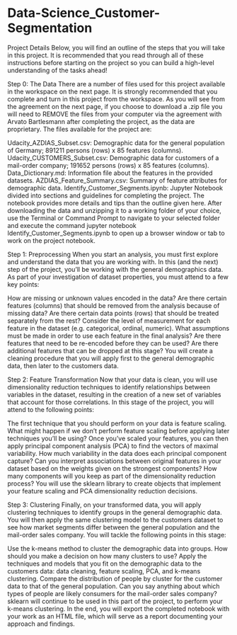 # Data-Science_Customer-Segmentation

Project Details
Below, you will find an outline of the steps that you will take in this project. It is recommended that you read through all of these instructions before starting on the project so you can build a high-level understanding of the tasks ahead!

Step 0: The Data
There are a number of files used for this project available in the workspace on the next page. It is strongly recommended that you complete and turn in this project from the workspace. As you will see from the agreement on the next page, if you choose to download a .zip file you will need to REMOVE the files from your computer via the agreement with Arvato Bartlesmann after completing the project, as the data are proprietary. The files available for the project are:

Udacity_AZDIAS_Subset.csv: Demographic data for the general population of Germany; 891211 persons (rows) x 85 features (columns).
Udacity_CUSTOMERS_Subset.csv: Demographic data for customers of a mail-order company; 191652 persons (rows) x 85 features (columns).
Data_Dictionary.md: Information file about the features in the provided datasets.
AZDIAS_Feature_Summary.csv: Summary of feature attributes for demographic data.
Identify_Customer_Segments.ipynb: Jupyter Notebook divided into sections and guidelines for completing the project. The notebook provides more details and tips than the outline given here.
After downloading the data and unzipping it to a working folder of your choice, use the Terminal or Command Prompt to navigate to your selected folder and execute the command jupyter notebook Identify_Customer_Segments.ipynb to open up a browser window or tab to work on the project notebook.

Step 1: Preprocessing
When you start an analysis, you must first explore and understand the data that you are working with. In this (and the next) step of the project, you’ll be working with the general demographics data. As part of your investigation of dataset properties, you must attend to a few key points:

How are missing or unknown values encoded in the data? Are there certain features (columns) that should be removed from the analysis because of missing data? Are there certain data points (rows) that should be treated separately from the rest?
Consider the level of measurement for each feature in the dataset (e.g. categorical, ordinal, numeric). What assumptions must be made in order to use each feature in the final analysis? Are there features that need to be re-encoded before they can be used? Are there additional features that can be dropped at this stage?
You will create a cleaning procedure that you will apply first to the general demographic data, then later to the customers data.

Step 2: Feature Transformation
Now that your data is clean, you will use dimensionality reduction techniques to identify relationships between variables in the dataset, resulting in the creation of a new set of variables that account for those correlations. In this stage of the project, you will attend to the following points:

The first technique that you should perform on your data is feature scaling. What might happen if we don’t perform feature scaling before applying later techniques you’ll be using?
Once you’ve scaled your features, you can then apply principal component analysis (PCA) to find the vectors of maximal variability. How much variability in the data does each principal component capture? Can you interpret associations between original features in your dataset based on the weights given on the strongest components? How many components will you keep as part of the dimensionality reduction process?
You will use the sklearn library to create objects that implement your feature scaling and PCA dimensionality reduction decisions.

Step 3: Clustering
Finally, on your transformed data, you will apply clustering techniques to identify groups in the general demographic data. You will then apply the same clustering model to the customers dataset to see how market segments differ between the general population and the mail-order sales company. You will tackle the following points in this stage:

Use the k-means method to cluster the demographic data into groups. How should you make a decision on how many clusters to use?
Apply the techniques and models that you fit on the demographic data to the customers data: data cleaning, feature scaling, PCA, and k-means clustering. Compare the distribution of people by cluster for the customer data to that of the general population. Can you say anything about which types of people are likely consumers for the mail-order sales company?
sklearn will continue to be used in this part of the project, to perform your k-means clustering. In the end, you will export the completed notebook with your work as an HTML file, which will serve as a report documenting your approach and findings.
